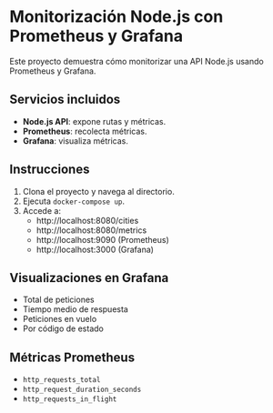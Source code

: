 # Monitorización Node.js con Prometheus y Grafana

Este proyecto demuestra cómo monitorizar una API Node.js usando Prometheus y Grafana.

## Servicios incluidos

- **Node.js API**: expone rutas y métricas.
- **Prometheus**: recolecta métricas.
- **Grafana**: visualiza métricas.

## Instrucciones

1. Clona el proyecto y navega al directorio.
2. Ejecuta `docker-compose up`.
3. Accede a:
   - http://localhost:8080/cities
   - http://localhost:8080/metrics
   - http://localhost:9090 (Prometheus)
   - http://localhost:3000 (Grafana)

## Visualizaciones en Grafana

- Total de peticiones
- Tiempo medio de respuesta
- Peticiones en vuelo
- Por código de estado

## Métricas Prometheus

- `http_requests_total`
- `http_request_duration_seconds`
- `http_requests_in_flight`
